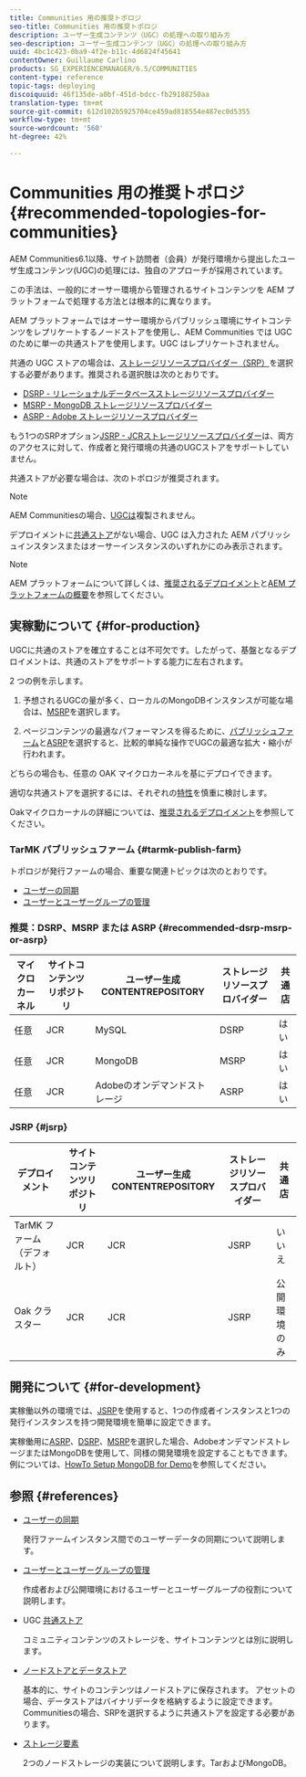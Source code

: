 ```yaml
---
title: Communities 用の推奨トポロジ
seo-title: Communities 用の推奨トポロジ
description: ユーザー生成コンテンツ（UGC）の処理への取り組み方
seo-description: ユーザー生成コンテンツ（UGC）の処理への取り組み方
uuid: 4bc1c423-0ba9-4f2e-b11c-4d6824f45641
contentOwner: Guillaume Carlino
products: SG_EXPERIENCEMANAGER/6.5/COMMUNITIES
content-type: reference
topic-tags: deploying
discoiquuid: 46f135de-a0bf-451d-bdcc-fb29188250aa
translation-type: tm+mt
source-git-commit: 612d102b5925704ce459ad818554e487ec0d5355
workflow-type: tm+mt
source-wordcount: '560'
ht-degree: 42%

---
```



# Communities 用の推奨トポロジ {#recommended-topologies-for-communities}

AEM Communities6.1以降、サイト訪問者（会員）が発行環境から提出したユーザ生成コンテンツ(UGC)の処理には、独自のアプローチが採用されています。

この手法は、一般的にオーサー環境から管理されるサイトコンテンツを AEM プラットフォームで処理する方法とは根本的に異なります。

AEM プラットフォームではオーサー環境からパブリッシュ環境にサイトコンテンツをレプリケートするノードストアを使用し、AEM Communities では UGC のために単一の共通ストアを使用します。UGC はレプリケートされません。

共通の UGC ストアの場合は、[ストレージリソースプロバイダー（SRP）](working-with-srp.md)を選択する必要があります。推奨される選択肢は次のとおりです。

* [DSRP - リレーショナルデータベースストレージリソースプロバイダー](dsrp.md)
* [MSRP - MongoDB ストレージリソースプロバイダー](msrp.md)
* [ASRP - Adobe ストレージリソースプロバイダー](asrp.md)

もう1つのSRPオプション[JSRP - JCRストレージリソースプロバイダー](jsrp.md)は、両方のアクセスに対して、作成者と発行環境の共通のUGCストアをサポートしていません。

共通ストアが必要な場合は、次のトポロジが推奨されます。

>[!NOTE]
>
>AEM Communitiesの場合、[UGCは](working-with-srp.md#ugc-never-replicated)複製されません。
>
>デプロイメントに[共通ストア](working-with-srp.md)がない場合、UGC は入力された AEM パブリッシュインスタンスまたはオーサーインスタンスのいずれかにのみ表示されます。


>[!NOTE]
>
>AEM プラットフォームについて詳しくは、[推奨されるデプロイメント](../../help/sites-deploying/recommended-deploys.md)と[AEM プラットフォームの概要](../../help/sites-deploying/data-store-config.md)を参照してください。

## 実稼動について  {#for-production}

UGCに共通のストアを確立することは不可欠です。したがって、基盤となるデプロイメントは、共通のストアをサポートする能力に左右されます。

2 つの例を示します。

1. 予想されるUGCの量が多く、ローカルのMongoDBインスタンスが可能な場合は、[MSRP](msrp.md)を選択します。

1. ページコンテンツの最適なパフォーマンスを得るために、[パブリッシュファーム](../../help/sites-deploying/recommended-deploys.md#tarmk-farm)と[ASRP](asrp.md)を選択すると、比較的単純な操作でUGCの最適な拡大・縮小が行われます。

どちらの場合も、任意の OAK マイクロカーネルを基にデプロイできます。

適切な共通ストアを選択するには、それぞれの[特性](working-with-srp.md#characteristics-of-srp-options)を慎重に検討します。

Oakマイクロカーナルの詳細については、[推奨されるデプロイメント](../../help/sites-deploying/recommended-deploys.md)を参照してください。

### TarMK パブリッシュファーム {#tarmk-publish-farm}

トポロジが発行ファームの場合、重要な関連トピックは次のとおりです。

* [ユーザーの同期](sync.md)
* [ユーザーとユーザーグループの管理](users.md)

### 推奨：DSRP、MSRP または ASRP {#recommended-dsrp-msrp-or-asrp}

| マイクロカーネル | サイトコンテンツリポジトリ | ユーザー生成CONTENTREPOSITORY | ストレージリソースプロバイダー | 共通店 |
|-------------|------------------------|----------------------------------|---------------------------|---------------|
| 任意 | JCR | MySQL | DSRP | はい |
| 任意 | JCR | MongoDB | MSRP | はい |
| 任意 | JCR | Adobeのオンデマンドストレージ | ASRP | はい |

### JSRP  {#jsrp}


| デプロイメント | サイトコンテンツリポジトリ | ユーザー生成CONTENTREPOSITORY | ストレージリソースプロバイダー | 共通店 |
|----------------------|------------------------|----------------------------------|---------------------------|---------------------------------|
| TarMK ファーム（デフォルト） | JCR | JCR | JSRP | いいえ |
| Oak クラスター | JCR | JCR | JSRP | 公開環境のみ |

## 開発について {#for-development}

実稼働以外の環境では、[JSRP](jsrp.md)を使用すると、1つの作成者インスタンスと1つの発行インスタンスを持つ開発環境を簡単に設定できます。

実稼働用に[ASRP](asrp.md)、[DSRP](dsrp.md)、[MSRP](msrp.md)を選択した場合、AdobeオンデマンドストレージまたはMongoDBを使用して、同様の開発環境を設定することもできます。 例については、[HowTo Setup MongoDB for Demo](demo-mongo.md)を参照してください。

## 参照 {#references}

* [ユーザーの同期](sync.md)

   発行ファームインスタンス間でのユーザーデータの同期について説明します。

* [ユーザーとユーザーグループの管理](users.md)

   作成者および公開環境におけるユーザーとユーザーグループの役割について説明します。

* UGC [共通ストア](working-with-srp.md)

   コミュニティコンテンツのストレージを、サイトコンテンツとは別に説明します。

* [ノードストアとデータストア](../../help/sites-deploying/data-store-config.md)

   基本的に、サイトのコンテンツはノードストアに保存されます。 アセットの場合、データストアはバイナリデータを格納するように設定できます。 Communitiesの場合、SRPを選択するように共通ストアを設定する必要があります。

* [ストレージ要素](../../help/sites-deploying/storage-elements-in-aem-6.md)

   2つのノードストレージの実装について説明します。TarおよびMongoDB。
